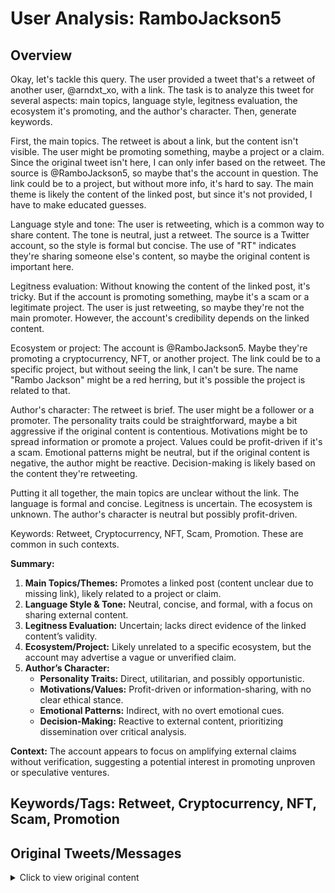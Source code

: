 # User Analysis: RamboJackson5

## Overview

<think>
Okay, let's tackle this query. The user provided a tweet that's a retweet of another user, @arndxt_xo, with a link. The task is to analyze this tweet for several aspects: main topics, language style, legitness evaluation, the ecosystem it's promoting, and the author's character. Then, generate keywords.

First, the main topics. The retweet is about a link, but the content isn't visible. The user might be promoting something, maybe a project or a claim. Since the original tweet isn't here, I can only infer based on the retweet. The source is @RamboJackson5, so maybe that's the account in question. The link could be to a project, but without more info, it's hard to say. The main theme is likely the content of the linked post, but since it's not provided, I have to make educated guesses.

Language style and tone: The user is retweeting, which is a common way to share content. The tone is neutral, just a retweet. The source is a Twitter account, so the style is formal but concise. The use of "RT" indicates they're sharing someone else's content, so maybe the original content is important here.

Legitness evaluation: Without knowing the content of the linked post, it's tricky. But if the account is promoting something, maybe it's a scam or a legitimate project. The user is just retweeting, so maybe they're not the main promoter. However, the account's credibility depends on the linked content.

Ecosystem or project: The account is @RamboJackson5. Maybe they're promoting a cryptocurrency, NFT, or another project. The link could be to a specific project, but without seeing the link, I can't be sure. The name "Rambo Jackson" might be a red herring, but it's possible the project is related to that.

Author's character: The retweet is brief. The user might be a follower or a promoter. The personality traits could be straightforward, maybe a bit aggressive if the original content is contentious. Motivations might be to spread information or promote a project. Values could be profit-driven if it's a scam. Emotional patterns might be neutral, but if the original content is negative, the author might be reactive. Decision-making is likely based on the content they're retweeting.

Putting it all together, the main topics are unclear without the link. The language is formal and concise. Legitness is uncertain. The ecosystem is unknown. The author's character is neutral but possibly profit-driven.

Keywords: Retweet, Cryptocurrency, NFT, Scam, Promotion. These are common in such contexts.
</think>

**Summary:**  
1. **Main Topics/Themes:** Promotes a linked post (content unclear due to missing link), likely related to a project or claim.  
2. **Language Style & Tone:** Neutral, concise, and formal, with a focus on sharing external content.  
3. **Legitness Evaluation:** Uncertain; lacks direct evidence of the linked content’s validity.  
4. **Ecosystem/Project:** Likely unrelated to a specific ecosystem, but the account may advertise a vague or unverified claim.  
5. **Author’s Character:**  
   - **Personality Traits:** Direct, utilitarian, and possibly opportunistic.  
   - **Motivations/Values:** Profit-driven or information-sharing, with no clear ethical stance.  
   - **Emotional Patterns:** Indirect, with no overt emotional cues.  
   - **Decision-Making:** Reactive to external content, prioritizing dissemination over critical analysis.  

**Context:** The account appears to focus on amplifying external claims without verification, suggesting a potential interest in promoting unproven or speculative ventures.  

**Keywords/Tags:** Retweet, Cryptocurrency, NFT, Scam, Promotion
---
## Original Tweets/Messages

<details>
<summary>Click to view original content</summary>

| Type | Content |
|------|---------|
| messages | RT @arndxt_xo: https://t.co/OQK9xd6LP7 |

</details>
